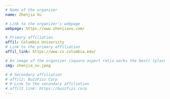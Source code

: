 ```yaml
---
# Name of the organizer
name: Zhenjia Xu

# Link to the organizer's webpage
webpage: https://www.zhenjiaxu.com/

# Primary affiliation
affil: Columbia University
# Link to the primary affiliation
affil_link: https://www.cs.columbia.edu/

# An image of the organizer (square aspect ratio works the best) (place in the `assets/img/organizers` directory)
img: zhenjia_xu.jpeg

# # Secondary affiliation
# affil2: BuzzFizz Corp
# # Link to the secondary affiliation
# affil2_link: https://buzzfizz.corp
---
```

